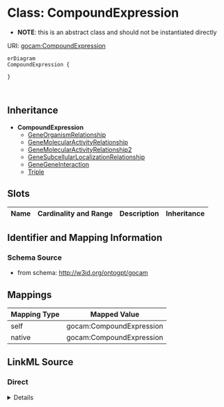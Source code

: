 # Class: CompoundExpression


* __NOTE__: this is an abstract class and should not be instantiated directly


URI: [gocam:CompoundExpression](http://w3id.org/ontogpt/gocam/CompoundExpression)


```mermaid
erDiagram
CompoundExpression {

}



```




## Inheritance
* **CompoundExpression**
    * [GeneOrganismRelationship](GeneOrganismRelationship.md)
    * [GeneMolecularActivityRelationship](GeneMolecularActivityRelationship.md)
    * [GeneMolecularActivityRelationship2](GeneMolecularActivityRelationship2.md)
    * [GeneSubcellularLocalizationRelationship](GeneSubcellularLocalizationRelationship.md)
    * [GeneGeneInteraction](GeneGeneInteraction.md)
    * [Triple](Triple.md)



## Slots

| Name | Cardinality and Range | Description | Inheritance |
| ---  | --- | --- | --- |









## Identifier and Mapping Information







### Schema Source


* from schema: http://w3id.org/ontogpt/gocam





## Mappings

| Mapping Type | Mapped Value |
| ---  | ---  |
| self | gocam:CompoundExpression |
| native | gocam:CompoundExpression |





## LinkML Source

<!-- TODO: investigate https://stackoverflow.com/questions/37606292/how-to-create-tabbed-code-blocks-in-mkdocs-or-sphinx -->

### Direct

<details>
```yaml
name: CompoundExpression
from_schema: http://w3id.org/ontogpt/gocam
rank: 1000
abstract: true

```
</details>

### Induced

<details>
```yaml
name: CompoundExpression
from_schema: http://w3id.org/ontogpt/gocam
rank: 1000
abstract: true

```
</details>
